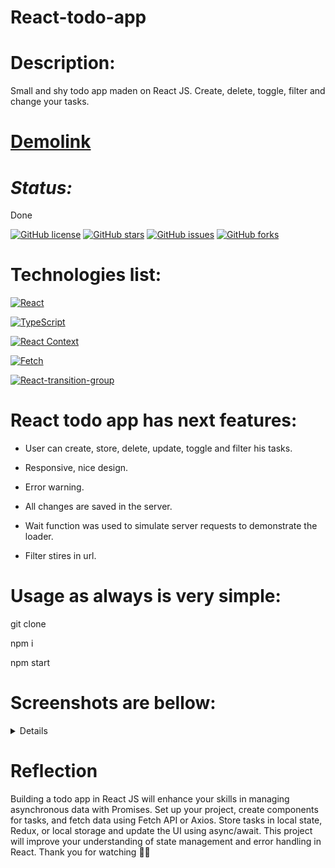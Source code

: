 # React-todo-app

# Description:

Small and shy todo app maden on React JS. Create, delete, toggle, filter and change your tasks.

# [Demolink](https://haduigon.github.io/react_todo-app-with-api/#/)

# _Status:_

Done

[![GitHub license](https://img.shields.io/github/license/haduigon/react_phone-catalog)](https://github.com/haduigon/react_phone-catalog/blob/master/LICENSE)
[![GitHub stars](https://img.shields.io/github/stars/haduigon/react_phone-catalog)](https://github.com/haduigon/react_phone-catalog/stargazers)
[![GitHub issues](https://img.shields.io/github/issues/haduigon/react_phone-catalog)](https://github.com/haduigon/react_phone-catalog/issues)
[![GitHub forks](https://img.shields.io/github/forks/haduigon/react_phone-catalog)](https://github.com/haduigon/react_phone-catalog/network)

# Technologies list:

[![React](https://img.shields.io/badge/React-18.3.1-green)](https://react.dev/)

[![TypeScript](https://img.shields.io/badge/TypeScript-5.4.5-green)](https://www.typescriptlang.org/)

[![React Context](https://img.shields.io/badge/React%20Context-0.0.3-blue)](https://reactjs.org/docs/context.html)

[![Fetch](https://img.shields.io/badge/Fetch-1.1.0-orange)](https://axios.com)

[![React-transition-group](https://img.shields.io/badge/React%20transition%20group-4.4.5-orange)](https://reactcommunity.org/react-transition-group/)

# React todo app has next features:

- User can create, store, delete, update, toggle and filter his tasks.

- Responsive, nice design.

- Error warning.

- All changes are saved in the server.

- Wait function was used to simulate server requests to demonstrate the loader.

- Filter stires in url.

# Usage as always is very simple:

git clone

npm i

npm start

# Screenshots are bellow:

<details>
  <img width="1792" alt="Screenshot 2024-06-06 at 15 38 06" src="https://github.com/haduigon/react_todo-app-with-api/assets/20277989/699d3cb0-333b-4788-ad43-8afa4e023fa5">
</details>

# Reflection

Building a todo app in React JS will enhance your skills in managing asynchronous data with Promises. Set up your project, create components for tasks, and fetch data using Fetch API or Axios. Store tasks in local state, Redux, or local storage and update the UI using async/await. This project will improve your understanding of state management and error handling in React. Thank you for watching 👨‍🦲
